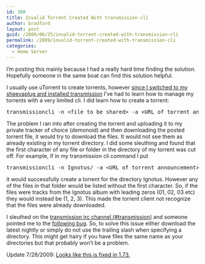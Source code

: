 ```yaml
---
id: 380
title: Invalid Torrent Created With transmission-cli
author: bradford
layout: post
guid: /2009/06/25/invalid-torrent-created-with-transmission-cli
permalink: /2009/invalid-torrent-created-with-transmission-cli
categories:
  - Home Server
---
```

I’m posting this mainly because I had a really hard time finding the solution. Hopefully someone in the same boat can find this solution helpful.

I usually use uTorrent to create torrents, however <a title="Turning My SheevaPlug Into A Web Server" href="/2009/04/18/turning-my-sheevaplug-into-a-web-server/" target="_blank">since I switched to my sheevaplug and installed transmission</a> I&#8217;ve had to learn how to manage my torrents with a very limited cli. I did learn how to create a torrent:<!--more-->

<pre>transmissioncli -n &lt;file to be shared&gt; -a &lt;URL of torrent announcement&gt; &lt;torrent file filename&gt;</pre>

The problem I ran into after creating the torrent and uploading it to my private tracker of choice (demonoid) and then downloading the posted torrent file, it would try to download the files. It would not see them as already existing in my torrent directory. I did some sleuthing and found that the first character of any file or folder in the directory of my torrent was cut off. For example, if in my transmission cli command I put

<pre>transmissioncli -n Ignotus/ -a &lt;URL of torrent announcement&gt; &lt;torrent file filename&gt;</pre>

it would successfully create a torrent for the directory Ignotus. However any of the files in that folder would be listed without the first character. So, if the files were tracks from the Ignotus album with leading zeros (01, 02, 03 etc) they would instead be (1, 2, 3). This made the torrent client not recognize that the files were already downloaded.

I sleuthed on the <a href="http://webchat.freenode.net/" target="_blank">transmission irc channel (#transmission)</a> and someone pointed me to the <a href="http://trac.transmissionbt.com/ticket/2227" target="_blank">following bug</a>. So, to solve this issue either download the latest nightly or simply do not use the trailing slash when specifying a directory. This might get hairy if you have files the same name as your directories but that probably won’t be a problem.

Update 7/28/2009: [Looks like this is fixed in 1.73.][1]

 [1]: http://trac.transmissionbt.com/query?milestone=1.73&group=component&groupdesc=1&order=severity